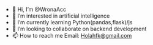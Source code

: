 - 👋 Hi, I’m @WronaAcc
- 👀 I’m interested in artificial intelligence
- 🌱 I’m currently learning Python(pandas,flask)/js
- 💞️ I’m looking to collaborate on backend development
- 📫 How to reach me Email: Holahfk@gmail.com
